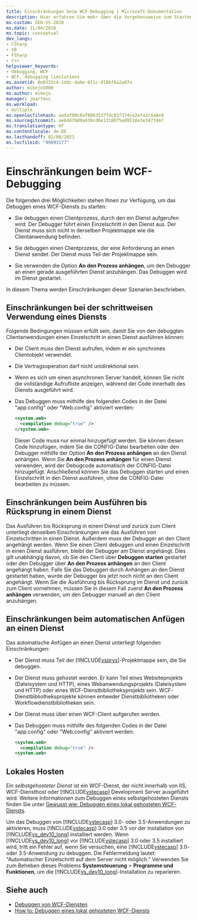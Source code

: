 ```yaml
---
title: Einschränkungen beim WCF-Debugging | Microsoft-Dokumentation
description: Hier erfahren Sie mehr über die Vorgehensweise zum Starten des Debuggens eines WCF-Diensts, die erforderlichen Bedingungen und die Einschränkungen beim Debuggen.
ms.custom: SEO-VS-2020
ms.date: 11/04/2016
ms.topic: conceptual
dev_langs:
- CSharp
- VB
- FSharp
- C++
helpviewer_keywords:
- debugging, WCF
- WCF, debugging limitations
ms.assetid: 8e0333c4-1ddc-4abe-8f1c-d19bf6a2a07a
author: mikejo5000
ms.author: mikejo
manager: jmartens
ms.workload:
- multiple
ms.openlocfilehash: aadaf90c0af8083537fdc837374ce2efa2c4a0e9
ms.sourcegitcommit: ae6d47b09a439cd0e13180f5e89510e3e347fd47
ms.translationtype: HT
ms.contentlocale: de-DE
ms.lasthandoff: 02/08/2021
ms.locfileid: "99893177"
---
```

# <a name="limitations-on-wcf-debugging"></a>Einschränkungen beim WCF-Debugging
Die folgenden drei Möglichkeiten stehen Ihnen zur Verfügung, um das Debuggen eines WCF-Diensts zu starten:

- Sie debuggen einen Clientprozess, durch den ein Dienst aufgerufen wird. Der Debugger führt einen Einzelschritt in den Dienst aus. Der Dienst muss sich nicht in derselben Projektmappe wie die Clientanwendung befinden.

- Sie debuggen einen Clientprozess, der eine Anforderung an einen Dienst sendet. Der Dienst muss Teil der Projektmappe sein.

- Sie verwenden die Option **An den Prozess anhängen**, um den Debugger an einen gerade ausgeführten Dienst anzuhängen. Das Debuggen wird im Dienst gestartet.

In diesem Thema werden Einschränkungen dieser Szenarien beschrieben.

## <a name="limitations-on-stepping-into-a-service"></a>Einschränkungen bei der schrittweisen Verwendung eines Diensts
 Folgende Bedingungen müssen erfüllt sein, damit Sie von den debuggten Clientanwendungen einen Einzelschritt in einen Dienst ausführen können:

- Der Client muss den Dienst aufrufen, indem er ein synchrones Clientobjekt verwendet.

- Die Vertragsoperation darf nicht unidirektional sein.

- Wenn es sich um einen asynchronen Server handelt, können Sie nicht die vollständige Aufrufliste anzeigen, während der Code innerhalb des Diensts ausgeführt wird.

- Das Debuggen muss mithilfe des folgenden Codes in der Datei "app.config" oder "Web.config" aktiviert werden:

    ```xml
    <system.web>
      <compilation debug="true" />
    </system.web>
    ```

     Dieser Code muss nur einmal hinzugefügt werden. Sie können diesen Code hinzufügen, indem Sie die CONFIG-Datei bearbeiten oder den Debugger mithilfe der Option **An den Prozess anhängen** an den Dienst anhängen. Wenn Sie **An den Prozess anhängen** für einen Dienst verwenden, wird der Debugcode automatisch der CONFIG-Datei hinzugefügt. Anschließend können Sie das Debuggen starten und einen Einzelschritt in den Dienst ausführen, ohne die CONFIG-Datei bearbeiten zu müssen.

## <a name="limitations-on-stepping-out-of-a-service"></a>Einschränkungen beim Ausführen bis Rücksprung in einem Dienst
 Das Ausführen bis Rücksprung in einem Dienst und zurück zum Client unterliegt denselben Einschränkungen wie das Ausführen von Einzelschritten in einen Dienst. Außerdem muss der Debugger an den Client angehängt werden. Wenn Sie einen Client debuggen und einen Einzelschritt in einen Dienst ausführen, bleibt der Debugger am Dienst angehängt. Dies gilt unabhängig davon, ob Sie den Client über **Debuggen starten** gestartet oder den Debugger über **An den Prozess anhängen** an den Client angehängt haben. Falls Sie das Debuggen durch Anhängen an den Dienst gestartet haben, wurde der Debugger bis jetzt noch nicht an den Client angehängt. Wenn Sie die Ausführung bis Rücksprung im Dienst und zurück zum Client vornehmen, müssen Sie in diesem Fall zuerst **An den Prozess anhängen** verwenden, um den Debugger manuell an den Client anzuhängen.

## <a name="limitations-on-automatic-attach-to-a-service"></a>Einschränkungen beim automatischen Anfügen an einen Dienst
 Das automatische Anfügen an einen Dienst unterliegt folgenden Einschränkungen:

- Der Dienst muss Teil der [!INCLUDE[vsprvs](../code-quality/includes/vsprvs_md.md)]-Projektmappe sein, die Sie debuggen.

- Der Dienst muss gehostet werden. Er kann Teil eines Websiteprojekts (Dateisystem und HTTP), eines Webanwendungsprojekts (Dateisystem und HTTP) oder eines WCF-Dienstbibliotheksprojekts sein. WCF-Dienstbibliotheksprojekte können entweder Dienstbibliotheken oder Workflowdienstbibliotheken sein.

- Der Dienst muss über einen WCF-Client aufgerufen werden.

- Das Debuggen muss mithilfe des folgenden Codes in der Datei "app.config" oder "Web.config" aktiviert werden:

  ```xml
  <system.web>
    <compilation debug="true" />
  <system.web>
  ```

## <a name="self-hosting"></a>Lokales Hosten
 Ein *selbstgehosteter Dienst* ist ein WCF-Dienst, der nicht innerhalb von IIS, WCF-Diensthost oder [!INCLUDE[vstecasp](../code-quality/includes/vstecasp_md.md)] Development Server ausgeführt wird. Weitere Informationen zum Debuggen eines selbstgehosteten Diensts finden Sie unter [Gewusst wie: Debuggen eines lokal gehosteten WCF-Diensts](../debugger/how-to-debug-a-self-hosted-wcf-service.md).

 Um das Debuggen von [!INCLUDE[vstecasp](../code-quality/includes/vstecasp_md.md)] 3.0- oder 3.5-Anwendungen zu aktivieren, muss [!INCLUDE[vstecasp](../code-quality/includes/vstecasp_md.md)] 3.0 oder 3.5 vor der Installation von [!INCLUDE[vs_dev10_long](../code-quality/includes/vs_dev10_long_md.md)] installiert werden. Wenn [!INCLUDE[vs_dev10_long](../code-quality/includes/vs_dev10_long_md.md)] vor [!INCLUDE[vstecasp](../code-quality/includes/vstecasp_md.md)] 3.0 oder 3.5 installiert wird, tritt ein Fehler auf, wenn Sie versuchen, eine [!INCLUDE[vstecasp](../code-quality/includes/vstecasp_md.md)] 3.0- oder 3.5-Anwendung zu debuggen. Die Fehlermeldung lautet: "Automatischer Einzelschritt auf dem Server nicht möglich." Verwenden Sie zum Beheben dieses Problems **Systemsteuerung** > **Programme und Funktionen**, um die [!INCLUDE[vs_dev10_long](../code-quality/includes/vs_dev10_long_md.md)]-Installation zu reparieren.

## <a name="see-also"></a>Siehe auch
- [Debuggen von WCF-Diensten](../debugger/debugging-wcf-services.md)
- [How to: Debuggen eines lokal gehosteten WCF-Diensts](../debugger/how-to-debug-a-self-hosted-wcf-service.md)

